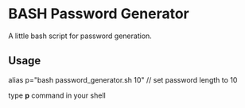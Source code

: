 BASH Password Generator
=======================

A little bash script for password generation.

Usage
-----
alias p="bash password_generator.sh 10" // set password length to 10

type **p** command in your shell
